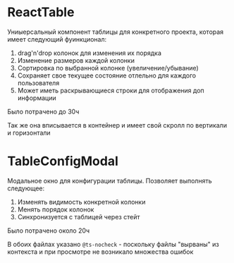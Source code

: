 # ReactTable
Униыерсальный компонент таблицы для конкретного проекта, которая имеет следующий фуинкционал:

 1. drag'n'drop колонок для изменения их порядка
 2. Изменение размеров каждой колонки
 3. Сортировка по выбранной колонке (увеличение/убывание)
 4. Сохраняет свое текущее состояние отлельно для каждого пользователя
 5. Может иметь раскрывающиеся строки для отображения доп информации

Было потрачено до 30ч 

 Так же она вписывается в контейнер и имеет свой скролл по вертикали и горизонтали

 # TableConfigModal

 Модальное окно для конфигурации таблицы. Позволяет выполнять следующее:
  1. Изменять видимость конкретной колонки
  2. Менять порядок колонок
  3. Синхронизуется с таблицей через стейт

Было потрачено около 20ч

  В обоих файлах указано `@ts-nocheck` - поскольку файлы "вырваны" из контекста и при просмотре не возникало множества ошибок
